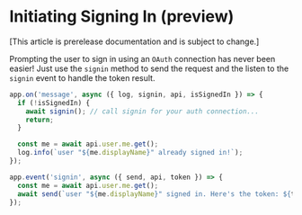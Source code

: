 # Initiating Signing In (preview)

[This article is prerelease documentation and is subject to change.]

Prompting the user to sign in using an `OAuth` connection has
never been easier! Just use the `signin` method to send the request
and the listen to the `signin` event to handle the token result.

<!-- langtabs-start -->
<!-- langtabs-start -->
```typescript
app.on('message', async ({ log, signin, api, isSignedIn }) => {
  if (!isSignedIn) {
    await signin(); // call signin for your auth connection...
    return;
  }

  const me = await api.user.me.get();
  log.info(`user "${me.displayName}" already signed in!`);
});

app.event('signin', async ({ send, api, token }) => {
  const me = await api.user.me.get();
  await send(`user "${me.displayName}" signed in. Here's the token: ${token}`);
});
```
<!-- langtabs-end -->
<!-- langtabs-end -->